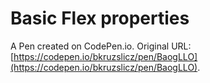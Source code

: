 # Basic Flex properties

A Pen created on CodePen.io. Original URL: [https://codepen.io/bkruzslicz/pen/BaogLLO](https://codepen.io/bkruzslicz/pen/BaogLLO).


